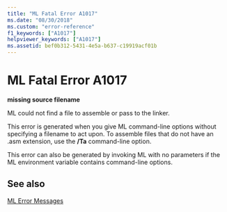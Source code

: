 ```yaml
---
title: "ML Fatal Error A1017"
ms.date: "08/30/2018"
ms.custom: "error-reference"
f1_keywords: ["A1017"]
helpviewer_keywords: ["A1017"]
ms.assetid: bef0b312-5431-4e5a-b637-c19919acf01b
---
```

# ML Fatal Error A1017

**missing source filename**

ML could not find a file to assemble or pass to the linker.

This error is generated when you give ML command-line options without specifying a filename to act upon. To assemble files that do not have an .asm extension, use the **/Ta** command-line option.

This error can also be generated by invoking ML with no parameters if the ML environment variable contains command-line options.

## See also

[ML Error Messages](../../assembler/masm/ml-error-messages.md)<br/>